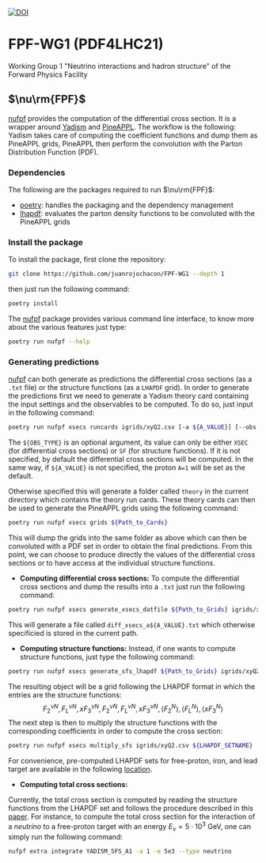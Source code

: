 [![DOI](https://zenodo.org/badge/560916233.svg)](https://zenodo.org/badge/latestdoi/560916233)


# FPF-WG1 (PDF4LHC21)
Working Group 1 "Neutrino interactions and hadron structure" of the Forward Physics Facility

## $\nu\rm{FPF}$

[nufpf](https://github.com/juanrojochacon/FPF-WG1/tree/main/nufpf) provides the computation of the differential cross section. It is a wrapper around [Yadism](https://github.com/NNPDF/yadism) and [PineAPPL](https://github.com/NNPDF/pineappl). The workflow is the following: Yadism takes care of computing the coefficient functions and dump them as PineAPPL grids, PineAPPL then perform the convolution with the Parton Distribution Function (PDF).

### Dependencies

The following are the packages required to run $\nu\rm{FPF}$:
- [poetry](https://python-poetry.org/): handles the packaging and the dependency management
- [lhapdf](https://lhapdf.hepforge.org/): evaluates the parton density functions to be convoluted with the PineAPPL grids

### Install the package

To install the package, first clone the repository:
```bash
git clone https://github.com/juanrojochacon/FPF-WG1 --depth 1
```
then just run the following command:
```bash
poetry install
```
The [nufpf](https://github.com/juanrojochacon/FPF-WG1/tree/main/nufpf) package provides various command line interface, to know more about the various features just type:
```bash
poetry run nufpf --help
```

### Generating predictions

[nufpf](https://github.com/juanrojochacon/FPF-WG1/tree/main/nufpf) can both generate as predictions the differential cross sections (as a `.txt` file) or the structure functions (as a `LHAPDF` grid). In order to generate the predictions first we need to generate a Yadism theory card containing the input settings and the observables to be computed. To do so, just input in the following command:
```bash
poetry run nufpf xsecs runcards igrids/xyQ2.csv [-a ${A_VALUE}] [--obs ${OBS_TYPE}]
```
The `${OBS_TYPE}` is an optional argument, its value can only be either `XSEC` (for differential cross sections) or `SF` (for structure functions). If it is not specified, by default the differential cross sections will be computed. In the same way, if `${A_VALUE}` is not specified, the proton `A=1` will be set as the default.

Otherwise specified this will generate a folder called `theory` in the current directory which contains the theory run cards. These theory cards can then be used to generate the PineAPPL grids using the following command:
```bash
poetry run nufpf xsecs grids ${Path_to_Cards}
```
This will dump the grids into the same folder as above which can then be convoluted with a PDF set in order to obtain the final predictions. From this point, we can choose to produce directly the values of the differential cross sections or to have access at the individual structure functions.

* **Computing differential cross sections:**
To compute the differential cross sections and dump the results into a `.txt` just run the following command:
```bash
poetry run nufpf xsecs generate_xsecs_datfile ${Path_to_Grids} igrids/xyQ2.csv ${PDFSET_NAME}
```
This will generate a file called `diff_xsecs_a${A_VALUE}.txt` which otherwise specificied is stored in the current path.

* **Computing structure functions:**
Instead, if one wants to compute structure functions, just type the following command:
```bash
poetry run nufpf xsecs generate_sfs_lhapdf ${Path_to_Grids} igrids/xyQ2.csv ${PDFSET_NAME}
```
The resulting object will be a grid following the LHAPDF format in which the entries are the structure functions:
$$F_2^{\nu N}, F_L^{\nu N}, xF_3^{\nu N}, F_2^{\bar{\nu} N}, F_L^{\bar{\nu} N}, xF_3^{\bar{\nu} N}, \langle F_2^N \rangle, \langle F_L^N \rangle, \langle xF_3^N \rangle$$
The next step is then to multiply the structure functions with the corresponding coefficients in order to compute the cross section:
```bash
poetry run nufpf xsecs multiply_sfs igrids/xyQ2.csv ${LHAPDF_SETNAME}
```
For convenience, pre-computed LHAPDF sets for free-proton, iron, and lead target are available in
the following [location](https://data.nnpdf.science/FPF-DIS/).

* **Computing total cross sections:**

Currently, the total cross section is computed by reading the structure functions from the
LHAPDF set and follows the procedure described in this [paper](https://arxiv.org/pdf/1808.02034.pdf).
For instance, to compute the total cross section for the interaction of a *neutrino* to
a free-proton target with an energy $E_\nu = 5 \cdot 10^3~\mathrm{GeV}$, one can simply run the
following command:
```bash
nufpf extra integrate YADISM_SFS_A1 -a 1 -e 5e3 --type neutrino
```
